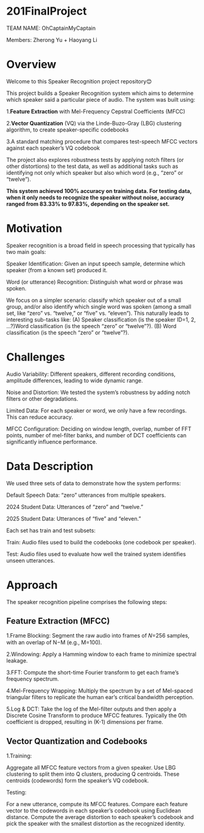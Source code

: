 # 201FinalProject

TEAM NAME: OhCaptainMyCaptain

Members: Zherong Yu + Haoyang Li

# **Overview**

Welcome to this Speaker Recognition project repository😊 

This project builds a Speaker Recognition system which aims to determine which speaker said a particular piece of audio. 
The system was built using:

1.**Feature Extraction** with Mel-Frequency Cepstral Coefficients (MFCC)

2.**Vector Quantization** (VQ) via the Linde-Buzo-Gray (LBG) clustering algorithm, to create speaker-specific codebooks

3.A standard matching procedure that compares test-speech MFCC vectors against each speaker’s VQ codebook

The project also explores robustness tests by applying notch filters (or other distortions) to the test data, as well as additional tasks such as identifying not only which speaker but also which word (e.g., “zero” or “twelve”).

**This system achieved 100% accuracy on training data. For testing data, when it only needs to recognize the speaker without noise, accuracy ranged from 83.33% to 97.83%, depending on the speaker set.**

# Motivation 
Speaker recognition is a broad field in speech processing that typically has two main goals:

Speaker Identification: Given an input speech sample, determine which speaker (from a known set) produced it. 

Word (or utterance) Recognition: Distinguish what word or phrase was spoken. 

We focus on a simpler scenario: classify which speaker out of a small group, and/or also identify which single word was spoken (among a small set, like “zero” vs. “twelve,” or “five” vs. “eleven”). This naturally leads to interesting sub-tasks like:
(A) Speaker classification (is the speaker ID=1, 2, …?)Word classification (is the speech “zero” or “twelve”?). 
(B) Word classification (is the speech “zero” or “twelve”?).

# Challenges
Audio Variability: Different speakers, different recording conditions, amplitude differences, leading to wide dynamic range. 

Noise and Distortion: We tested the system’s robustness by adding notch filters or other degradations. 

Limited Data: For each speaker or word, we only have a few recordings. This can reduce accuracy. 

MFCC Configuration: Deciding on window length, overlap, number of FFT points, number of mel-filter banks, and number of DCT coefficients can significantly influence performance. 

# Data Description
We used three sets of data to demonstrate how the system performs:

Default Speech Data: “zero” utterances from multiple speakers.

2024 Student Data: Utterances of “zero” and “twelve.”

2025 Student Data: Utterances of “five” and “eleven.”

Each set has train and test subsets:

Train: Audio files used to build the codebooks (one codebook per speaker).

Test: Audio files used to evaluate how well the trained system identifies unseen utterances.


# Approach
The speaker recognition pipeline comprises the following steps:

## Feature Extraction (MFCC)
1.Frame Blocking: Segment the raw audio into frames of 𝑁=256 samples, with an overlap of N−M (e.g., M=100).

2.Windowing: Apply a Hamming window to each frame to minimize spectral leakage.

3.FFT: Compute the short-time Fourier transform to get each frame’s frequency spectrum.

4.Mel-Frequency Wrapping: Multiply the spectrum by a set of Mel-spaced triangular filters to replicate the human ear’s critical bandwidth perception.

5.Log & DCT: Take the log of the Mel-filter outputs and then apply a Discrete Cosine Transform to produce MFCC features. Typically the 0th coefficient is dropped, resulting in (K-1) dimensions per frame.

## Vector Quantization and Codebooks
1.Training:

Aggregate all MFCC feature vectors from a given speaker. Use LBG clustering to split them into Q clusters, producing Q centroids. These centroids (codewords) form the speaker’s VQ codebook.

Testing:

For a new utterance, compute its MFCC features. Compare each feature vector to the codewords in each speaker’s codebook using Euclidean distance. Compute the average distortion to each speaker’s codebook and pick the speaker with the smallest distortion as the recognized identity.





